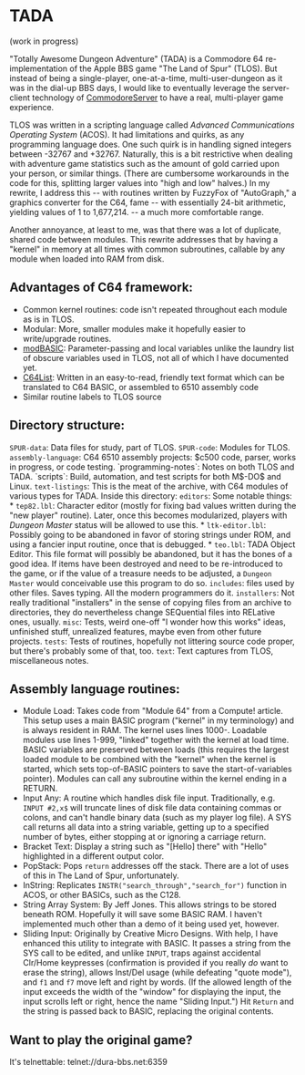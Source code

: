 # TADA

(work in progress)

"Totally Awesome Dungeon Adventure" (TADA) is a Commodore 64 re-implementation of the Apple BBS game "The Land of Spur" (TLOS). But instead of being a single-player, one-at-a-time, multi-user-dungeon as it was in the dial-up BBS days, I would like to eventually leverage the server-client technology of [CommodoreServer](https://www.commodoreserver.com) to have a real, multi-player game experience.

TLOS was written in a scripting language called _Advanced Communications Operating System_ (ACOS). It had limitations and quirks, as any programming language does. One such quirk is in handling signed integers between -32767 and +32767. Naturally, this is a bit restrictive when dealing with adventure game statistics such as the amount of gold carried upon your person, or similar things. (There are cumbersome workarounds in the code for this, splitting larger values into "high and low" halves.) In my rewrite, I address this -- with routines written by FuzzyFox of "AutoGraph," a graphics converter for the C64, fame -- with essentially 24-bit arithmetic, yielding values of 1 to 1,677,214. -- a much more comfortable range.

Another annoyance, at least to me, was that there was a lot of duplicate, shared code between modules. This rewrite addresses that by having a "kernel" in memory at all times with common subroutines, callable by any module when loaded into RAM from disk.

## Advantages of C64 framework:
* Common kernel routines: code isn't repeated throughout each module as is in TLOS.
* Modular: More, smaller modules make it hopefully easier to write/upgrade routines.
* [modBASIC](https://www.commodoreserver.com/BlogEntryView.asp?EID=EB7662805E4B4A7ABA2623257BCC642E): Parameter-passing and local variables unlike the laundry list of obscure variables used in TLOS, not all of which I have documented yet.
* [C64List](http://commodoreserver.com/BlogView.asp?BID=620460DB83BF4CC1AE7FEF4E9AB4A228): Written in an easy-to-read, friendly text format which can be translated to C64 BASIC, or assembled to 6510 assembly code
* Similar routine labels to TLOS source

## Directory structure:
`SPUR-data`: Data files for study, part of TLOS. 
`SPUR-code`: Modules for TLOS.
`assembly-language`: C64 6510 assembly projects: $c500 code, parser, works in progress, or code testing.
`programming-notes`: Notes on both TLOS and TADA.
`scripts`: Build, automation, and test scripts for both M$-DO$ and Linux.
`text-listings`: This is the meat of the archive, with C64 modules of various types for TADA. Inside this directory:
  `editors`: Some notable things:
    * `tep82.lbl`: Character editor (mostly for fixing bad values written during the "new player" routine). Later, once this becomes modularized, players with _Dungeon Master_ status will be allowed to use this.
    * `ltk-editor.lbl`: Possibly going to be abandoned in favor of storing strings under ROM, and using a fancier input routine, once that is debugged.
    * `teo.lbl`: TADA Object Editor. This file format will possibly be abandoned, but it has the bones of a good idea. If items have been destroyed and need to be re-introduced to the game, or if the value of a treasure needs to be adjusted, a `Dungeon Master` would conceivable use this program to do so.
  `includes`: files used by other files. Saves typing. All the modern programmers do it.
  `installers`: Not really traditional "installers" in the sense of copying files from an archive to directories, they do nevertheless change SEQuential files into RELative ones, usually.
  `misc`: Tests, weird one-off "I wonder how this works" ideas, unfinished stuff, unrealized features, maybe even from other future projects.
  `tests`: Tests of routines, hopefully not littering source code proper, but there's probably some of that, too.
`text`: Text captures from TLOS, miscellaneous notes.

## Assembly language routines:
* Module Load: Takes code from "Module 64" from a Compute! article. This setup uses a main BASIC program ("kernel" in my terminology) and is always resident in RAM. The kernel uses lines 1000-. Loadable modules use lines 1-999, "linked" together with the kernel at load time. BASIC variables are preserved between loads (this requires the largest loaded module to be combined with the "kernel" when the kernel is started, which sets top-of-BASIC pointers to save the start-of-variables pointer). Modules can call any subroutine within the kernel ending in a RETURN.
* Input Any: A routine which handles disk file input. Traditionally, e.g. `INPUT #2,x$` will truncate lines of disk file data containing commas or colons, and can't handle binary data (such as my player log file). A SYS call returns all data into a string variable, getting up to a specified number of bytes, either stopping at or ignoring a carriage return.
* Bracket Text: Display a string such as "\[Hello] there" with "Hello" highlighted in a different output color.
* PopStack: Pops `return` addresses off the stack. There are a lot of uses of this in The Land of Spur, unfortunately.
* InString: Replicates `INSTR("search_through","search_for")` function in ACOS, or other BASICs, such as the C128.
* String Array System: By Jeff Jones. This allows strings to be stored beneath ROM. Hopefully it will save some BASIC RAM. I haven't implemented much other than a demo of it being used yet, however.
* Sliding Input: Originally by Creative Micro Designs. With help, I have enhanced this utility to integrate with BASIC. It passes a string from the SYS call to be edited, and unlike `INPUT`, traps against accidental Clr/Home keypresses (confirmation is provided if you really _do_ want to erase the string), allows Inst/Del usage (while defeating "quote mode"), and `f1` and `f7` move left and right by words. (If the allowed length of the input exceeds the width of the "window" for displaying the input, the input scrolls left or right, hence the name "Sliding Input.") Hit `Return` and the string is passed back to BASIC, replacing the original contents.

## Want to play the original game?
It's telnettable: telnet://dura-bbs.net:6359
